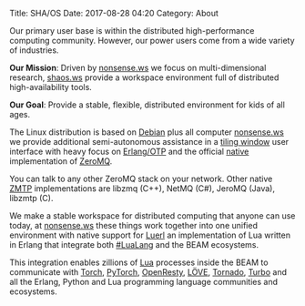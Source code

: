 Title: SHA/OS
Date: 2017-08-28 04:20
Category: About

Our primary user base is within the distributed high-performance computing community. However, our power users come from a wide variety of industries.

**Our Mission**: Driven by [nonsense.ws](https://nonsense.ws) we focus on multi-dimensional research, [shaos.ws](https://shaos.ws) provide a workspace environment full of distributed high-availability tools.

**Our Goal**: Provide a stable, flexible, distributed environment for kids of all ages.

The Linux distribution is based on [Debian](https://www.debian.org/) plus all computer [nonsense.ws](https://nonsense.ws) we provide additional semi-autonomous assistance in a [tiling window](https://i3wm.org/docs/) user interface with heavy focus on [Erlang/OTP](http://www.erlang.org/) and the official [native](https://github.com/zeromq/chumak) implementation of [ZeroMQ](http://zeromq.org).

You can talk to any other ZeroMQ stack on your network. Other native [ZMTP](http://zmtp.org/) implementations are libzmq (C++), NetMQ (C#), JeroMQ (Java), libzmtp (C).

We make a stable workspace for distributed computing that anyone can use today, at [nonsense.ws](https://nonsense.ws) these things work together into one unified environment with native support for [Luerl](https://luerl.org) an implementation of Lua written in Erlang that integrate both [#LuaLang](https://twitter.com/hashtag/lualang?src=hash) and the BEAM ecosystems.

This integration enables zillions of [Lua](https://luerl.org) processes inside the BEAM to communicate with [Torch](http://torch.ch), [PyTorch](http://pytorch.org/), [OpenResty](http://openresty.org/), [LÖVE](https://love2d.org), [Tornado](http://www.tornadoweb.org/en/stable/), [Turbo](https://turbo.readthedocs.io/en/latest/) and all the Erlang, Python and Lua programming language communities and ecosystems.
